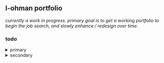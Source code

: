 ## l-ohman portfolio

_currently a work in progress. primary goal is to get a working portfolio to begin the job search, and slowly enhance / redesign over time._

### todo

<details>
<summary>primary</summary>

* update bio with info removed from skills/projects
* shouldn't have to expand projects to see images - should redesign asap
* force scroll when expanding/collapsing SingleProject (might not work with current setup)
  * something along the lines of: main container + secondary container
  * where 'secondary container' is only visible when isExpanded===true
* ~~update description formatting + content~~
* reformat skills content (in progress)
* ~~header: add scroll functionality, keep on top~~
* ~~footer: move links to some 'Contact' container~~
* add proper colors

</details>

<details>
<summary>secondary</summary>

* add links ~~+ logos~~ (for next, react, redux, etc)
* create favicon
* add favicon/name to header
* create some sort of 'Hero'
* ~~remove unused images~~
* find a really nice font

</details>
